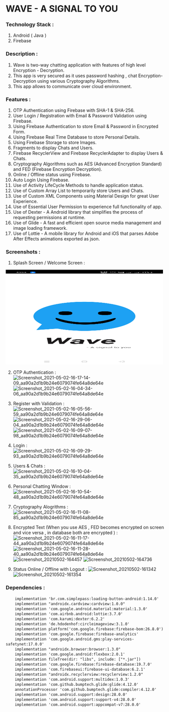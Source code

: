 # WAVE - A SIGNAL TO YOU

### Technology Stack :
1. Android ( Java )
2. Firebase


### Description :
1. Wave is two-way chatting application with features of high level Encryption - Decryption.
2. This app is very secured as it uses password hashing , chat Encryption-Decryption using various Cryptography Algorithms. 
3. This app allows to communicate over cloud environment.

### Features :
1. OTP Authentication using Firebase with SHA-1 & SHA-256.
2. User Login / Registration with Email & Password Validation using Firebase.
3. Using Firebase Authentication to store Email & Password in Encrypted Form.
4. Using Firebase Real Time Database to store Personal Details.
5. Using Firebase Storage to store Images.
6. Fragments to display Chats and Users.
7. Firebase RecyclerView and Firebase RecyclerAdapter to display Users & Chats.
8. Cryptography Algorithms such as AES (Advanced Encryption Standard) and FED (Firebase Encryption Decryption).
9. Online / Offline status using Firebase.
10. Auto Login Using Firebase.
11. Use of Activity LifeCycle Methods to handle application status.
12. Use of Custom Array List to temporarily store Users and Chats.
13. Use of Custom XML Components using Material Design for great User Experience.
14. Use of Essential User Permission to experience full functionality of app.
15. Use of Dexter - A Android library that simplifies the process of requesting permissions at runtime.
16. Use of Glide - A fast and efficient open source media management and image loading framework.
17. Use of Lottie - A mobile library for Android and iOS that parses Adobe After Effects animations exported as json.


### Screenshots :

1. Splash Screen / Welcome Screen :
<img src="https://github.com/shreyas-mante/Wave---A-Signal-To-You/blob/main/Screenshots/Screenshot_2021-05-02-16-03-55-77_aa90a2d1b9b24e6079074fe64a8de64e.jpg" width="500" height="300"/>

2. OTP Authentication :
![Screenshot_2021-05-02-16-17-14-09_aa90a2d1b9b24e6079074fe64a8de64e](https://user-images.githubusercontent.com/47007703/116810551-0d1bc300-ab62-11eb-82cf-be363b494510.jpg)
![Screenshot_2021-05-02-16-04-34-06_aa90a2d1b9b24e6079074fe64a8de64e](https://user-images.githubusercontent.com/47007703/116810557-13aa3a80-ab62-11eb-9e7d-04add60bde45.jpg)


3. Register with Validation :
![Screenshot_2021-05-02-16-05-56-59_aa90a2d1b9b24e6079074fe64a8de64e](https://user-images.githubusercontent.com/47007703/116810580-2ae92800-ab62-11eb-841e-79da1b4d33e6.jpg)
![Screenshot_2021-05-02-16-29-06-04_aa90a2d1b9b24e6079074fe64a8de64e](https://user-images.githubusercontent.com/47007703/116810862-b57e5700-ab63-11eb-9938-963cb38cc5fa.jpg)
![Screenshot_2021-05-02-16-09-07-98_aa90a2d1b9b24e6079074fe64a8de64e](https://user-images.githubusercontent.com/47007703/116810582-2c1a5500-ab62-11eb-8bb6-cd5fc4fb4109.jpg)


4. Login :
![Screenshot_2021-05-02-16-09-29-93_aa90a2d1b9b24e6079074fe64a8de64e](https://user-images.githubusercontent.com/47007703/116810659-b2cf3200-ab62-11eb-8880-e0b40329eaca.jpg)


5. Users & Chats :
![Screenshot_2021-05-02-16-10-04-35_aa90a2d1b9b24e6079074fe64a8de64e](https://user-images.githubusercontent.com/47007703/116810667-bbc00380-ab62-11eb-92f1-752a1fd99bfd.jpg)


6. Personal Chatting Window : 
![Screenshot_2021-05-02-16-10-54-48_aa90a2d1b9b24e6079074fe64a8de64e](https://user-images.githubusercontent.com/47007703/116810706-edd16580-ab62-11eb-9730-aa506cacfb91.jpg)

7. Cryptography Alogrithms :
![Screenshot_2021-05-02-16-11-08-85_aa90a2d1b9b24e6079074fe64a8de64e](https://user-images.githubusercontent.com/47007703/116810722-0477bc80-ab63-11eb-935a-081e94af4c5f.jpg)

8. Encrypted Text (When you use AES , FED becomes encrypted on screen and vice versa , in database both are encrypted )  : 
![Screenshot_2021-05-02-16-11-17-44_aa90a2d1b9b24e6079074fe64a8de64e](https://user-images.githubusercontent.com/47007703/116810735-13f70580-ab63-11eb-80b6-3990af5d0b83.jpg)
![Screenshot_2021-05-02-16-11-28-40_aa90a2d1b9b24e6079074fe64a8de64e](https://user-images.githubusercontent.com/47007703/116810736-15283280-ab63-11eb-8ec2-ec1f73f889ff.jpg)
![Screenshot_20210502-164457](https://user-images.githubusercontent.com/47007703/116811340-71408600-ab66-11eb-8e4a-03ac7a3c2950.png)
![Screenshot_20210502-164736](https://user-images.githubusercontent.com/47007703/116811341-7271b300-ab66-11eb-9a2a-a68467da20f7.png)


9. Status Online / Offline with Logout :
![Screenshot_20210502-161342](https://user-images.githubusercontent.com/47007703/116811367-9503cc00-ab66-11eb-8fca-d26a22bec9c4.png)
![Screenshot_20210502-161354](https://user-images.githubusercontent.com/47007703/116811369-9634f900-ab66-11eb-9bfd-7e5a03900a67.png)


### Dependencies :
```
    implementation 'br.com.simplepass:loading-button-android:1.14.0'
    implementation "androidx.cardview:cardview:1.0.0"
    implementation 'com.google.android.material:material:1.3.0'
    implementation 'com.airbnb.android:lottie:3.7.0'
    implementation 'com.karumi:dexter:6.2.2'
    implementation 'de.hdodenhof:circleimageview:3.1.0'
    implementation platform('com.google.firebase:firebase-bom:26.8.0')
    implementation 'com.google.firebase:firebase-analytics'
    implementation 'com.google.android.gms:play-services-safetynet:17.0.0'
    implementation "androidx.browser:browser:1.3.0"
    implementation 'com.google.android:flexbox:2.0.1'
    implementation fileTree(dir: "libs", include: ["*.jar"])
    implementation 'com.google.firebase:firebase-database:19.7.0'
    implementation 'com.firebaseui:firebase-ui-database:6.2.1'
    implementation "androidx.recyclerview:recyclerview:1.2.0"
    implementation 'com.android.support:multidex:1.0.3'
    implementation 'com.github.bumptech.glide:glide:4.12.0'
    annotationProcessor 'com.github.bumptech.glide:compiler:4.12.0'
    implementation 'com.android.support:design:28.0.0'
    implementation 'com.android.support:support-v4:28.0.0'
    implementation 'com.android.support:appcompat-v7:28.0.0'
```
